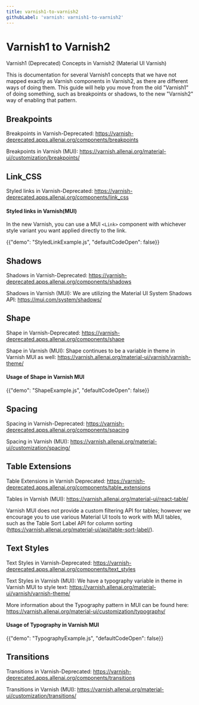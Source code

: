 ```yaml
---
title: varnish1-to-varnish2
githubLabel: 'varnish: varnish1-to-varnish2'
---
```


# Varnish1 to Varnish2

<p class="description">Varnish1 (Deprecated) Concepts in Varnish2 (Material UI Varnish)</p>

This is documentation for several Varnish1 concepts that we have not mapped exactly as Varnish components in Varnish2, as there are different ways of doing them. This guide will help you move from the old "Varnish1" of doing something, such as breakpoints or shadows, to the new "Varnish2" way of enabling that pattern.

## Breakpoints

Breakpoints in Varnish-Deprecated: https://varnish-deprecated.apps.allenai.org/components/breakpoints

Breakpoints in Varnish (MUI): https://varnish.allenai.org/material-ui/customization/breakpoints/

## Link_CSS

Styled links in Varnish-Deprecated: https://varnish-deprecated.apps.allenai.org/components/link_css

#### Styled links in Varnish(MUI)

In the new Varnish, you can use a MUI `<Link>` component with whichever style variant you want applied directly to the link.

{{"demo": "StyledLinkExample.js", "defaultCodeOpen": false}}

## Shadows

Shadows in Varnish-Deprecated: https://varnish-deprecated.apps.allenai.org/components/shadows

Shadows in Varnish (MUI): We are utilizing the Material UI System Shadows API: https://mui.com/system/shadows/

## Shape

Shape in Varnish-Deprecated: https://varnish-deprecated.apps.allenai.org/components/shape

Shape in Varnish (MUI): Shape continues to be a variable in theme in Varnish MUI as well: https://varnish.allenai.org/material-ui/varnish/varnish-theme/

#### Usage of Shape in Varnish MUI

{{"demo": "ShapeExample.js", "defaultCodeOpen": false}}

## Spacing

Spacing in Varnish-Deprecated: https://varnish-deprecated.apps.allenai.org/components/spacing

Spacing in Varnish (MUI): https://varnish.allenai.org/material-ui/customization/spacing/

## Table Extensions

Table Extensions in Varnish Deprecated: https://varnish-deprecated.apps.allenai.org/components/table_extensions

Tables in Varnish (MUI): https://varnish.allenai.org/material-ui/react-table/

Varnish MUI does not provide a custom filtering API for tables; however we encourage you to use various Material UI tools to work with MUI tables, such as the Table Sort Label API for column sorting (https://varnish.allenai.org/material-ui/api/table-sort-label/).

## Text Styles

Text Styles in Varnish-Deprecated: https://varnish-deprecated.apps.allenai.org/components/text_styles

Text Styles in Varnish (MUI): We have a typography variable in theme in Varnish MUI to style text: https://varnish.allenai.org/material-ui/varnish/varnish-theme/

More information about the Typography pattern in MUI can be found here: https://varnish.allenai.org/material-ui/customization/typography/

#### Usage of Typography in Varnish MUI

{{"demo": "TypographyExample.js", "defaultCodeOpen": false}}

## Transitions

Transitions in Varnish-Deprecated: https://varnish-deprecated.apps.allenai.org/components/transitions

Transitions in Varnish (MUI): https://varnish.allenai.org/material-ui/customization/transitions/
